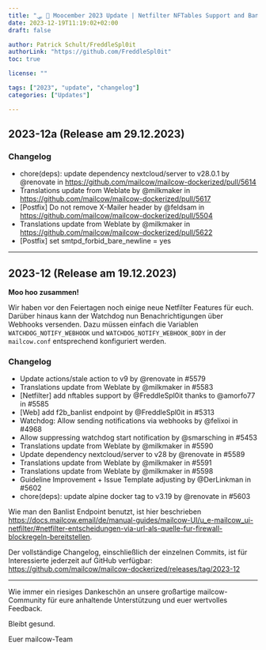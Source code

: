 ```yaml
---
title: "🛷 🐄 Moocember 2023 Update | Netfilter NFTables Support and Banlist Endpoint"
date: 2023-12-19T11:19:02+02:00
draft: false

author: Patrick Schult/FreddleSpl0it
authorLink: "https://github.com/FreddleSpl0it"
toc: true

license: ""

tags: ["2023", "update", "changelog"]
categories: ["Updates"]

---
```


## 2023-12a (Release am 29.12.2023)

### Changelog

* chore(deps): update dependency nextcloud/server to v28.0.1 by @renovate in https://github.com/mailcow/mailcow-dockerized/pull/5614
* Translations update from Weblate by @milkmaker in https://github.com/mailcow/mailcow-dockerized/pull/5617
* [Postfix] Do not remove X-Mailer header by @feldsam in https://github.com/mailcow/mailcow-dockerized/pull/5504
* Translations update from Weblate by @milkmaker in https://github.com/mailcow/mailcow-dockerized/pull/5622
* [Postfix] set smtpd_forbid_bare_newline = yes 

---

## 2023-12 (Release am 19.12.2023)

**Moo hoo zusammen!**

Wir haben vor den Feiertagen noch einige neue Netfilter Features für euch. 
Darüber hinaus kann der Watchdog nun Benachrichtigungen über Webhooks versenden. Dazu müssen einfach die Variablen `WATCHDOG_NOTIFY_WEBHOOK` und `WATCHDOG_NOTIFY_WEBHOOK_BODY` in der `mailcow.conf` entsprechend konfiguriert werden.

<!--more-->

### Changelog

* Update actions/stale action to v9 by @renovate in #5579
* Translations update from Weblate by @milkmaker in #5583
* [Netfilter] add nftables support by @FreddleSpl0it thanks to @amorfo77 in #5585
* [Web] add f2b_banlist endpoint by @FreddleSpl0it in #5313
* Watchdog: Allow sending notifications via webhooks by @felixoi in #4968
* Allow suppressing watchdog start notification by @smarsching in #5453
* Translations update from Weblate by @milkmaker in #5590
* Update dependency nextcloud/server to v28 by @renovate in #5589
* Translations update from Weblate by @milkmaker in #5591
* Translations update from Weblate by @milkmaker in #5598
* Guideline Improvement + Issue Template adjusting by @DerLinkman in #5602
* chore(deps): update alpine docker tag to v3.19 by @renovate in #5603

Wie man den Banlist Endpoint benutzt, ist hier beschrieben https://docs.mailcow.email/de/manual-guides/mailcow-UI/u_e-mailcow_ui-netfilter/#netfilter-entscheidungen-via-url-als-quelle-fur-firewall-blockregeln-bereitstellen.

Der vollständige Changelog, einschließlich der einzelnen Commits, ist für Interessierte jederzeit auf GitHub verfügbar:
https://github.com/mailcow/mailcow-dockerized/releases/tag/2023-12

---

Wie immer ein riesiges Dankeschön an unsere großartige mailcow-Community für eure anhaltende Unterstützung und euer wertvolles Feedback.

Bleibt gesund.

Euer mailcow-Team
